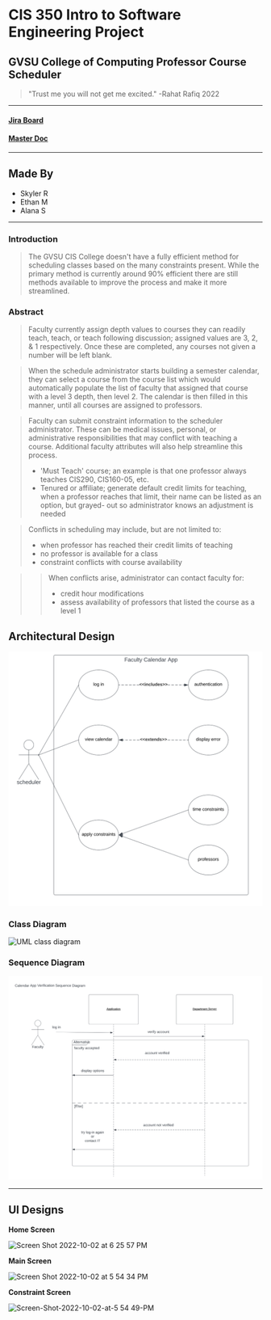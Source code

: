 # CIS 350 Intro to Software Engineering Project
## GVSU College of Computing Professor Course Scheduler
> "Trust me you will not get me excited." -Rahat Rafiq 2022
___

#### [Jira Board](https://skylerruiter.atlassian.net/jira/software/projects/SEPROJ/boards/4/backlog)
#### [Master Doc](https://docs.google.com/document/d/1HsiiA_qSesVKqVJYQbRfsFRsPfKZgV0dTYukX1p7uEI/edit?usp=sharing)

___

## Made By
* Skyler R
* Ethan M
* Alana S

___

### Introduction
> The GVSU CIS College doesn't have a fully efficient method for scheduling classes based on the many constraints present. While the primary method is currently around 90% efficient there are still methods available to improve the process and make it more streamlined.

### Abstract 
>  Faculty currently assign depth values to courses they can readily teach, teach, or teach following discussion; assigned values are 3, 2, & 1 respectively. Once these are completed, any courses not given a number will be left blank. 

>  When the schedule administrator starts building a semester calendar, they can select a course from the course list which would automatically populate the list of faculty that assigned that course with a level 3 depth, then level 2. The calendar is then filled in this manner, until all courses are assigned to professors. 

>  Faculty can submit constraint information to the scheduler administrator. These can be medical issues, personal, or administrative responsibilities that may conflict with teaching a course. Additional faculty attributes will also help streamline this process. 
>* 'Must Teach' course; an example is that one professor always teaches CIS290, CIS160-05, etc.
>* Tenured or affiliate; generate default credit limits for teaching, when a professor reaches that limit, their name can be listed as an option, but grayed- out so administrator knows an adjustment is needed 


> Conflicts in scheduling may include, but are not limited to: 
>* when professor has reached their credit limits of teaching
>* no professor is available for a class 
>* constraint conflicts with course availability

>> When conflicts arise, administrator can contact faculty for:
>>* credit hour modifications
>>* assess availability of professors that listed the course as a level 1




## Architectural Design

![UML Use Case](https://github.com/Skylake0106/350_GVSU_calander_app/blob/e852384296b769ada0bd0baa15627da41162c5ba/UML%20use%20case.png)
### Class Diagram

<img width="786" alt="UML class diagram" src="https://user-images.githubusercontent.com/94251267/193959366-363cb30a-a0aa-470e-bcbc-f43adebb5b1c.png">

### Sequence Diagram

![UML Sequence Diagram](https://github.com/Skylake0106/350_GVSU_calander_app/blob/e852384296b769ada0bd0baa15627da41162c5ba/UML%20sequence.png)

___

## UI Designs

**Home Screen**

<img width="615" alt="Screen Shot 2022-10-02 at 6 25 57 PM" src="https://user-images.githubusercontent.com/89789705/193479490-1208a3af-f582-437b-b50e-0a9dd18e206b.png">

**Main Screen**

<img width="612" alt="Screen Shot 2022-10-02 at 5 54 34 PM" src="https://user-images.githubusercontent.com/89789705/193479526-2b2e87cf-7d78-4604-8536-ba3b11f9c4a2.png">

**Constraint Screen**

![Screen-Shot-2022-10-02-at-5 54 49-PM](https://user-images.githubusercontent.com/89789705/193479539-5ef80d7d-301f-4990-91f4-4ba7cd871cc9.jpeg)

